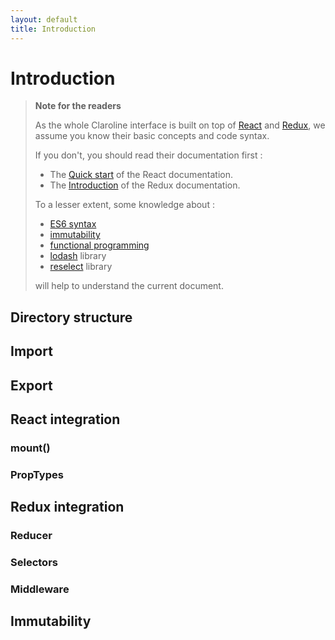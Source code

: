 ```yaml
---
layout: default
title: Introduction
---
```


# Introduction

> **Note for the readers**
>
> As the whole Claroline interface is built on top of [React](https://reactjs.org) and [Redux](https://redux.js.org),
> we assume you know their basic concepts and code syntax.
>
> If you don't, you should read their documentation first :
> - The [Quick start](https://reactjs.org/docs/hello-world.html) of the React documentation.
> - The [Introduction](https://redux.js.org/introduction) of the Redux documentation.
>
> To a lesser extent, some knowledge about :
>
> - [ES6 syntax](http://es6-features.org) 
> - [immutability](https://en.wikipedia.org/wiki/Immutable_object)
> - [functional programming](https://en.wikipedia.org/wiki/Functional_programming)
> - [lodash](https://lodash.com) library
> - [reselect](https://github.com/reactjs/reselect#reselect) library
>
> will help to understand the current document.


## Directory structure


## Import


## Export


## React integration

### mount()

### PropTypes


## Redux integration

### Reducer

### Selectors

### Middleware


## Immutability
